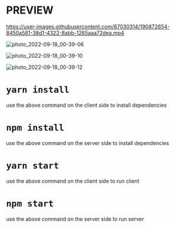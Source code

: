 # PREVIEW
https://user-images.githubusercontent.com/87030314/190872654-8450a581-38d1-4322-8abb-1265aaa72dea.mp4

![photo_2022-09-18_00-39-06](https://user-images.githubusercontent.com/87030314/190872828-7a9630d8-304d-485b-acfb-7e3b75d2fa56.jpg)

![photo_2022-09-18_00-39-10](https://user-images.githubusercontent.com/87030314/190872830-b2b5e8ff-1ab4-4067-a954-01eb21d5a0da.jpg)

![photo_2022-09-18_00-39-12](https://user-images.githubusercontent.com/87030314/190872834-4d530dae-a186-477f-88fc-5e5715084760.jpg)

# `yarn install`
use the above command on the client side to install dependencies

# `npm install`
use the above command on the server side to install dependencies

# `yarn start`
use the above command on the client side to run client

# `npm start`
use the above command on the server side to run server
